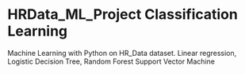# HRData_ML_Project  Classification Learning

Machine Learning with Python on HR_Data dataset.
Linear regression, Logistic
Decision Tree, Random Forest
Support Vector Machine
